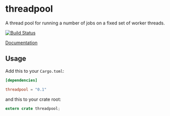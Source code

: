 threadpool
==========

A thread pool for running a number of jobs on a fixed set of worker threads.

[![Build Status](https://travis-ci.org/rust-lang-deprecated/threadpool.svg?branch=master)](https://travis-ci.org/rust-lang-deprecated/threadpool)

[Documentation](http://doc.rust-lang.org/threadpool)

## Usage

Add this to your `Cargo.toml`:

```toml
[dependencies]

threadpool = "0.1"
```

and this to your crate root:

```rust
extern crate threadpool;
```
